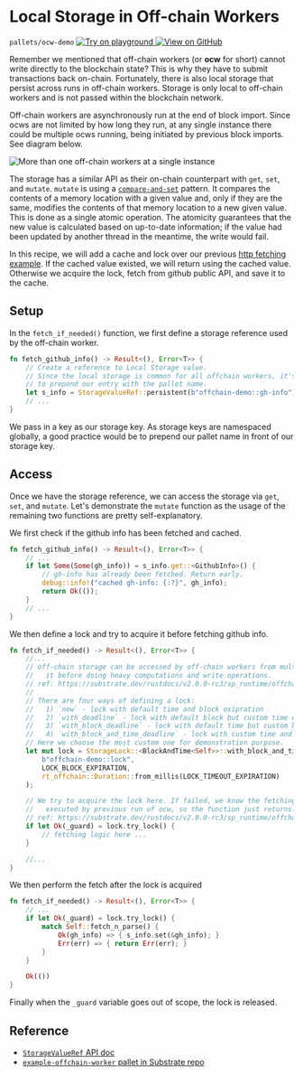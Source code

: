# Local Storage in Off-chain Workers

`pallets/ocw-demo`
[
	![Try on playground](https://img.shields.io/badge/Playground-Try%20it!-brightgreen?logo=Parity%20Substrate)
](https://playground.substrate.dev/?deploy=recipes&files=%2Fhome%2Fsubstrate%2Fworkspace%2Fpallets%ocw-demo%2Fsrc%2Flib.rs)
[
	![View on GitHub](https://img.shields.io/badge/Github-View%20Code-brightgreen?logo=github)
](https://github.com/substrate-developer-hub/recipes/tree/master/pallets/ocw-demo/src/lib.rs)

Remember we mentioned that off-chain workers (or **ocw** for short) cannot write directly to the
blockchain state? This is why they have to submit transactions back on-chain. Fortunately, there is
also local storage that persist across runs in off-chain workers. Storage is only local to off-chain
workers and is not passed within the blockchain network.

Off-chain workers are asynchronously run at the end of block import. Since ocws are not limited by how
long they run, at any single instance there could be multiple ocws running, being initiated by previous
block imports. See diagram below.

![More than one off-chain workers at a single instance](../img/multiple-ocws.png)

The storage has a similar API as their on-chain counterpart with `get`, `set`, and `mutate`. `mutate` is
using a [`compare-and-set`](https://en.wikipedia.org/wiki/Compare-and-swap) pattern. It compares the
contents of a memory location with a given value and, only if they are the same, modifies the
contents of that memory location to a new given value. This is done as a single atomic operation.
The atomicity guarantees that the new value is calculated based on up-to-date information; if the
value had been updated by another thread in the meantime, the write would fail.

In this recipe, we will add a cache and lock over our previous
[http fetching example](./http-json.md). If the cached value existed, we will return using the
cached value. Otherwise we acquire the lock, fetch from github public API, and save it to the cache.

## Setup

In the `fetch_if_needed()` function, we first define a storage reference used by the off-chain
worker.

```rust
fn fetch_github_info() -> Result<(), Error<T>> {
	// Create a reference to Local Storage value.
	// Since the local storage is common for all offchain workers, it's a good practice
	// to prepend our entry with the pallet name.
	let s_info = StorageValueRef::persistent(b"offchain-demo::gh-info");
	// ...
}
```

We pass in a key as our storage key. As storage keys are namespaced globally, a good practice
would be to prepend our pallet name in front of our storage key.

## Access

Once we have the storage reference, we can access the storage via `get`, `set`, and `mutate`. Let's
demonstrate the `mutate` function as the usage of the remaining two functions are pretty
self-explanatory.

We first check if the github info has been fetched and cached.

```rust
fn fetch_github_info() -> Result<(), Error<T>> {
	// ...
	if let Some(Some(gh_info)) = s_info.get::<GithubInfo>() {
		// gh-info has already been fetched. Return early.
		debug::info!("cached gh-info: {:?}", gh_info);
		return Ok(());
	}
	// ...
}
```

We then define a lock and try to acquire it before fetching github info.

```rust
fn fetch_if_needed() -> Result<(), Error<T>> {
	//...
	// off-chain storage can be accessed by off-chain workers from multiple runs, so we want to lock
	//   it before doing heavy computations and write operations.
	// ref: https://substrate.dev/rustdocs/v2.0.0-rc3/sp_runtime/offchain/storage_lock/index.html
	//
	// There are four ways of defining a lock:
	//   1) `new` - lock with default time and block exipration
	//   2) `with_deadline` - lock with default block but custom time exipration
	//   3) `with_block_deadline` - lock with default time but custom block exipration
	//   4) `with_block_and_time_deadline` - lock with custom time and block exipration
	// Here we choose the most custom one for demonstration purpose.
	let mut lock = StorageLock::<BlockAndTime<Self>>::with_block_and_time_deadline(
		b"offchain-demo::lock",
		LOCK_BLOCK_EXPIRATION,
		rt_offchain::Duration::from_millis(LOCK_TIMEOUT_EXPIRATION)
	);

	// We try to acquire the lock here. If failed, we know the fetching logic inside is being
	//   executed by previous run of ocw, so the function just returns.
	// ref: https://substrate.dev/rustdocs/v2.0.0-rc3/sp_runtime/offchain/storage_lock/struct.StorageLock.html#method.try_lock
	if let Ok(_guard) = lock.try_lock() {
		// fetching logic here ...
	}

	//...
}
```

We then perform the fetch after the lock is acquired

```rust
fn fetch_if_needed() -> Result<(), Error<T>> {
	// ...
	if let Ok(_guard) = lock.try_lock() {
		match Self::fetch_n_parse() {
			Ok(gh_info) => { s_info.set(&gh_info); }
			Err(err) => { return Err(err); }
		}
	}

	Ok(())
}
```

Finally when the `_guard` variable goes out of scope, the lock is released.

## Reference

-   [`StorageValueRef` API doc](https://substrate.dev/rustdocs/v2.0.0/sp_runtime/offchain/storage/struct.StorageValueRef.html)
-   [`example-offchain-worker` pallet in Substrate repo](https://github.com/paritytech/substrate/tree/master/frame/example-offchain-worker)
